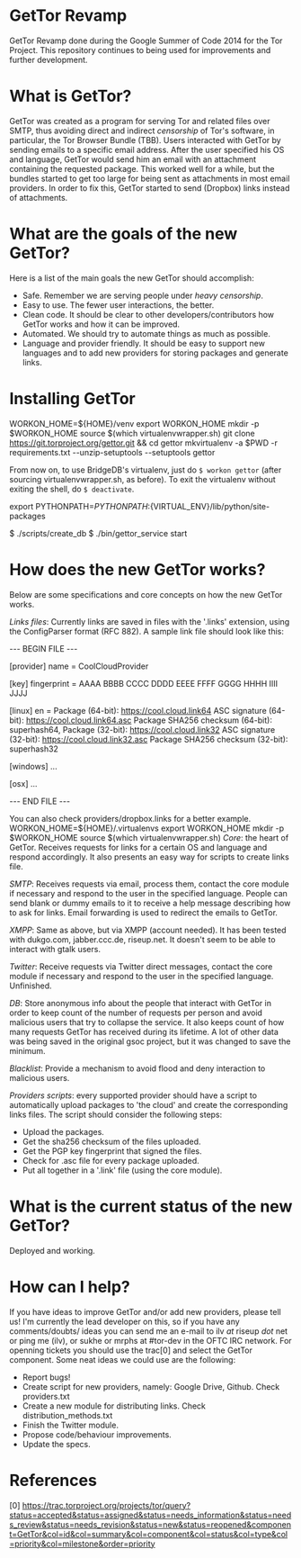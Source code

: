 GetTor Revamp
=============

GetTor Revamp done during the Google Summer of Code 2014 for the Tor Project.
This repository continues to being used for improvements and further
development.

What is GetTor?
===============

GetTor was created as a program for serving Tor and related files over SMTP,
thus avoiding direct and indirect _censorship_ of Tor's software, in particular,
the Tor Browser Bundle (TBB). Users interacted with GetTor by sending emails
to a specific email address. After the user specified his OS and language,
GetTor would send him an email with an attachment containing the requested
package. This worked well for a while, but the bundles started to get too
large for being sent as attachments in most email providers. In order to fix
this, GetTor started to send (Dropbox) links instead of attachments.

What are the goals of the new GetTor?
=====================================

Here is a list of the main goals the new GetTor should accomplish:

 * Safe. Remember we are serving people under _heavy censorship_.
 * Easy to use. The fewer user interactions, the better.
 * Clean code. It should be clear to other developers/contributors how GetTor
 works and how it can be improved.
 * Automated. We should try to automate things as much as possible.
 * Language and provider friendly. It should be easy to support new languages
 and to add new providers for storing packages and generate links.

Installing GetTor
=================

WORKON_HOME=${HOME}/venv
export WORKON_HOME
mkdir -p $WORKON_HOME
source $(which virtualenvwrapper.sh)
git clone https://git.torproject.org/gettor.git && cd gettor
mkvirtualenv -a $PWD -r requirements.txt --unzip-setuptools --setuptools gettor

From now on, to use BridgeDB's virtualenv, just do ``$ workon gettor``
(after sourcing virtualenvwrapper.sh, as before). To exit the virtualenv
without exiting the shell, do ``$ deactivate``.

export PYTHONPATH=$PYTHONPATH:${VIRTUAL_ENV}/lib/python/site-packages

$ ./scripts/create_db
$ ./bin/gettor_service start


How does the new GetTor works?
==============================

Below are some specifications and core concepts on how the new GetTor works.

*Links files*: Currently links are saved in files with the '.links' extension,
using the ConfigParser format (RFC 882). A sample link file should look like
this:

--- BEGIN FILE ---

  [provider]
  name = CoolCloudProvider

  [key]
  fingerprint = AAAA BBBB CCCC DDDD EEEE FFFF GGGG HHHH IIII JJJJ

  [linux]
  en = Package (64-bit): https://cool.cloud.link64
	ASC signature (64-bit): https://cool.cloud.link64.asc
	Package SHA256 checksum (64-bit): superhash64,
	Package (32-bit): https://cool.cloud.link32
	ASC signature (32-bit): https://cool.cloud.link32.asc
	Package SHA256 checksum (32-bit): superhash32

  [windows]
  ...

  [osx]
  ...

--- END FILE ---

You can also check providers/dropbox.links for a better example.
WORKON_HOME=${HOME}/.virtualenvs
         export WORKON_HOME
         mkdir -p $WORKON_HOME
         source $(which virtualenvwrapper.sh)
*Core*: the heart of GetTor. Receives requests for links for a certain OS and
language and respond accordingly. It also presents an easy way for scripts
to create links file.

*SMTP*: Receives requests via email, process them, contact the core module if
necessary and respond to the user in the specified language. People can send
blank or dummy emails to it to receive a help message describing how to ask
for links. Email forwarding is used to redirect the emails to GetTor.

*XMPP*: Same as above, but via XMPP (account needed). It has been tested with
dukgo.com, jabber.ccc.de, riseup.net. It doesn't seem to be able to interact
with gtalk users.

*Twitter*: Receive requests via Twitter direct messages, contact the core module
if necessary and respond to the user in the specified language. Unfinished.

*DB*: Store anonymous info about the people that interact with GetTor in order
to keep count of the number of requests per person and avoid malicious users
that try to collapse the service. It also keeps count of how many requests
GetTor has received during its lifetime. A lot of other data was being saved
in the original gsoc project, but it was changed to save the minimum.

*Blacklist*: Provide a mechanism to avoid flood and deny interaction to
malicious users.

*Providers scripts*: every supported provider should have a script to
automatically upload packages to 'the cloud' and create the corresponding
links files. The script should consider the following steps:

 * Upload the packages.
 * Get the sha256 checksum of the files uploaded.
 * Get the PGP key fingerprint that signed the files.
 * Check for .asc file for every package uploaded.
 * Put all together in a '.link' file (using the core module).


What is the current status of the new GetTor?
=============================================

Deployed and working.


How can I help?
================

If you have ideas to improve GetTor and/or add new providers, please tell us!
I'm currently the lead developer on this, so if you have any comments/doubts/
ideas you can send me an e-mail to ilv _at_ riseup _dot_ net or ping me (ilv),
or sukhe or mrphs at #tor-dev in the OFTC IRC network. For openning tickets you
should use the trac[0] and select the GetTor component. Some neat ideas we
could use are the following:

 * Report bugs!
 * Create script for new providers, namely: Google Drive, Github. Check
providers.txt
 * Create a new module for distributing links. Check distribution_methods.txt
 * Finish the Twitter module.
 * Propose code/behaviour improvements.
 * Update the specs.


References
===========

[0] https://trac.torproject.org/projects/tor/query?status=accepted&status=assigned&status=needs_information&status=needs_review&status=needs_revision&status=new&status=reopened&component=GetTor&col=id&col=summary&col=component&col=status&col=type&col=priority&col=milestone&order=priority
